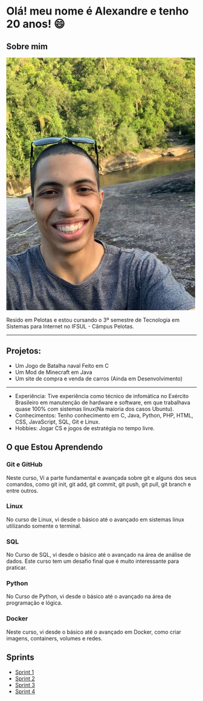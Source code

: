 # Olá! meu nome é Alexandre e tenho 20 anos! :smile:

## Sobre mim

![alt text](./FotoPessoal.jpg)

Resido em Pelotas e estou cursando o 3º semestre de Tecnologia em Sistemas para Internet no IFSUL - Câmpus Pelotas.

---

## Projetos:

- Um Jogo de Batalha naval Feito em C
- Um Mod de Minecraft em Java
- Um site de compra e venda de carros (Ainda em Desenvolvimento)

---

- Experiência: Tive experiência como técnico de infomática no Exército Brasileiro em manutenção de hardware e software, em que trabalhava quase 100% com sistemas linux(Na maioria dos casos Ubuntu).
- Conhecimentos: Tenho conhecimento em C, Java, Python, PHP, HTML, CSS, JavaScript, SQL, Git e Linux.
- Hobbies: Jogar CS e jogos de estratégia no tempo livre.

## O que Estou Aprendendo

### Git e GitHub

Neste curso, Vi a parte fundamental e avançada sobre git e alguns dos seus comandos, como git init, git add, git commit, git push, git pull, git branch e entre outros.

### Linux

No curso de Linux, vi desde o básico até o avançado em sistemas linux utilizando somente o terminal.

### SQL

No Curso de SQL, vi desde o básico até o avançado na área de análise de dados. Este curso tem um desafio final que é muito interessante para praticar.

### Python

No Curso de Python, vi desde o básico até o avançado na área de programação e lógica.

### Docker

Neste curso, vi desde o básico até o avançado em Docker, como criar imagens, containers, volumes e redes.

## Sprints

- [Sprint 1](Sprint%201/README.md)
- [Sprint 2](./Sprint%202/README.md)
- [Sprint 3](./Sprint%203/README.md)
- [Sprint 4](./Sprint%204/README.md)
